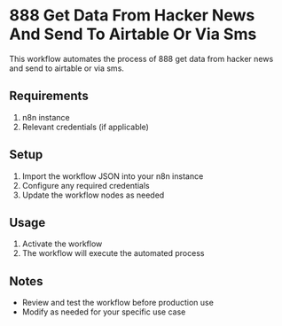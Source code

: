 # 888 Get Data From Hacker News And Send To Airtable Or Via Sms

This workflow automates the process of 888 get data from hacker news and send to airtable or via sms.

## Requirements

1. n8n instance
2. Relevant credentials (if applicable)

## Setup

1. Import the workflow JSON into your n8n instance
2. Configure any required credentials
3. Update the workflow nodes as needed

## Usage

1. Activate the workflow
2. The workflow will execute the automated process

## Notes

- Review and test the workflow before production use
- Modify as needed for your specific use case
